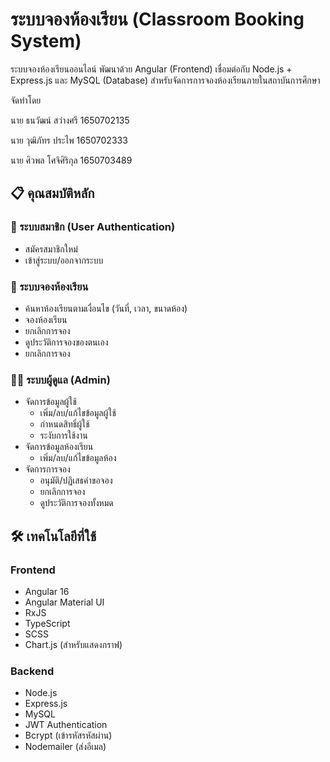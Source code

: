 # ระบบจองห้องเรียน (Classroom Booking System)

ระบบจองห้องเรียนออนไลน์ พัฒนาด้วย 
Angular (Frontend) 
เชื่อมต่อกับ Node.js + Express.js 
และ MySQL (Database)
สำหรับจัดการการจองห้องเรียนภายในสถาบันการศึกษา

จัดทำโดย

นาย ธนวัฒน์ สว่างศรี   1650702135

นาย วุฒิภัทร ประไพ    1650702333

นาย ศิวพล โศจิศิริกุล   1650703489

## 📋 คุณสมบัติหลัก

### 👥 ระบบสมาชิก (User Authentication)
- สมัครสมาชิกใหม่
- เข้าสู่ระบบ/ออกจากระบบ

### 🏫 ระบบจองห้องเรียน
- ค้นหาห้องเรียนตามเงื่อนไข (วันที่, เวลา, ขนาดห้อง)
- จองห้องเรียน
- ยกเลิกการจอง
- ดูประวัติการจองของตนเอง
- ยกเลิกการจอง

### 👨💼 ระบบผู้ดูแล (Admin)
- จัดการข้อมูลผู้ใช้
  - เพิ่ม/ลบ/แก้ไขข้อมูลผู้ใช้
  - กำหนดสิทธิ์ผู้ใช้
  - ระงับการใช้งาน
- จัดการข้อมูลห้องเรียน
  - เพิ่ม/ลบ/แก้ไขข้อมูลห้อง
- จัดการการจอง
  - อนุมัติ/ปฏิเสธคำขอจอง
  - ยกเลิกการจอง
  - ดูประวัติการจองทั้งหมด

## 🛠 เทคโนโลยีที่ใช้

### Frontend
- Angular 16
- Angular Material UI
- RxJS
- TypeScript
- SCSS
- Chart.js (สำหรับแสดงกราฟ)

### Backend
- Node.js
- Express.js
- MySQL
- JWT Authentication
- Bcrypt (เข้ารหัสรหัสผ่าน)
- Nodemailer (ส่งอีเมล)
